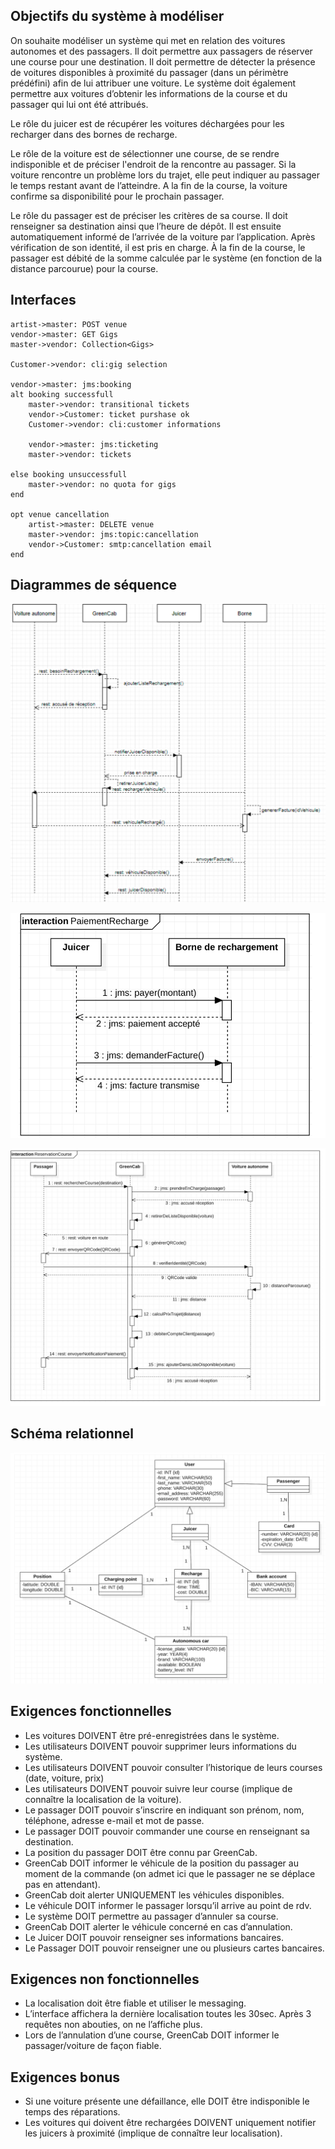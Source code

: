 ## Objectifs du système à modéliser

On souhaite modéliser un système qui met en relation des voitures autonomes et des passagers. Il doit permettre aux passagers de réserver une course pour une destination. Il doit permettre de détecter la présence de voitures disponibles à proximité du passager (dans un périmètre prédéfini) afin de lui attribuer une voiture. Le système doit également permettre aux voitures d’obtenir les informations de la course et du passager qui lui ont été attribués.

Le rôle du juicer est de récupérer les voitures déchargées pour les recharger dans des bornes de recharge.

Le rôle de la voiture est de sélectionner une course, de se rendre indisponible et de préciser l'endroit de la rencontre au passager. Si la voiture rencontre un problème lors du trajet, elle peut indiquer au passager le temps restant avant de l’atteindre. A la fin de la course, la voiture confirme sa disponibilité pour le prochain passager.

Le rôle du passager est de préciser les critères de sa course. Il doit renseigner sa destination ainsi que l’heure de dépôt. Il est ensuite automatiquement informé de l’arrivée de la voiture par l’application. Après vérification de son identité, il est pris en charge. À la fin de la course, le passager est débité de la somme calculée par le système (en fonction de la distance parcourue) pour la course.

## Interfaces

```
artist->master: POST venue
vendor->master: GET Gigs
master->vendor: Collection<Gigs>

Customer->vendor: cli:gig selection

vendor->master: jms:booking
alt booking successfull
    master->vendor: transitional tickets
    vendor->Customer: ticket purshase ok
    Customer->vendor: cli:customer informations
    
    vendor->master: jms:ticketing
    master->vendor: tickets

else booking unsuccessfull
    master->vendor: no quota for gigs
end

opt venue cancellation
    artist->master: DELETE venue
    master->vendor: jms:topic:cancellation
    vendor->Customer: smtp:cancellation email
end
```
## Diagrammes de séquence

![](seqDiagram1.png)

![](seqDiagram2.png)

![](seqDiagram3.png)

## Schéma relationnel

![](EER.png)

## Exigences fonctionnelles

* Les voitures DOIVENT être pré-enregistrées dans le système.
* Les utilisateurs DOIVENT pouvoir supprimer leurs informations du système.
* Les utilisateurs DOIVENT pouvoir consulter l’historique de leurs courses (date, voiture, prix)
* Les utilisateurs DOIVENT pouvoir suivre leur course (implique de connaître la localisation de la voiture).
* Le passager DOIT pouvoir s’inscrire en indiquant son prénom, nom, téléphone, adresse e-mail et mot de passe.
* Le passager DOIT pouvoir commander une course en renseignant sa destination.
* La position du passager DOIT être connu par GreenCab.
* GreenCab DOIT informer le véhicule de la position du passager au moment de la commande (on admet ici que le passager ne se déplace pas en attendant).
* GreenCab doit alerter UNIQUEMENT les véhicules disponibles.
* Le véhicule DOIT informer le passager lorsqu’il arrive au point de rdv.
* Le système DOIT permettre au passager d’annuler sa course.
* GreenCab DOIT alerter le véhicule concerné en cas d’annulation.
* Le Juicer DOIT pouvoir renseigner ses informations bancaires.
* Le Passager DOIT pouvoir renseigner une ou plusieurs cartes bancaires.

## Exigences non fonctionnelles

* La localisation doit être fiable et utiliser le messaging.
* L’interface affichera la dernière localisation toutes les 30sec. Après 3 requêtes non abouties, on ne l’affiche plus.
* Lors de l’annulation d’une course, GreenCab DOIT informer le passager/voiture de façon fiable.

## Exigences bonus

* Si une voiture présente une défaillance, elle DOIT être indisponible le temps des réparations.
* Les voitures qui doivent être rechargées DOIVENT uniquement notifier les juicers à proximité (implique de connaître leur localisation).
